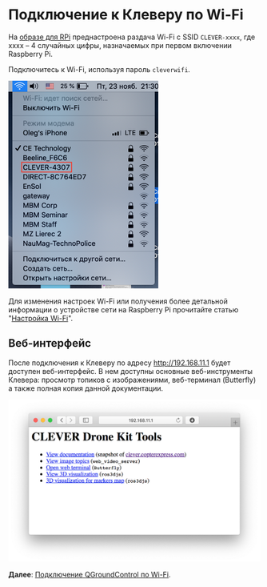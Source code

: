 # Подключение к Клеверу по Wi-Fi

На [образе для RPi](image.md) преднастроена раздача Wi-Fi с SSID `CLEVER-xxxx`, где xxxx – 4 случайных цифры, назначаемых при первом включении Raspberry Pi.

Подключитесь к Wi-Fi, используя пароль `cleverwifi`.

<img src="../assets/ssid.png" width="300px" alt="Подключение по Wi-Fi">

Для изменения настроек Wi-Fi или получения более детальной информации о устройстве сети на Raspberry Pi прочитайте статью "[Настройка Wi-Fi](network.md)".

## Веб-интерфейс

После подключения к Клеверу по адресу http://192.168.11.1 будет доступен веб-интерфейс. В нем доступны основные веб-инструменты Клевера: просмотр топиков с изображениями, веб-терминал (Butterfly) а также полная копия данной документации.

<img src="../assets/web.png" alt="Веб-интерфейс Клевера" class="zoom">

**Далее**: [Подключение QGroundControl по Wi-Fi](gcs_bridge.md).
